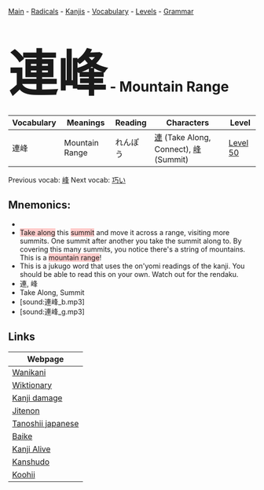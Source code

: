 <style> bigfont {font-size: 100px}</style>
[Main](../README.md) -
[Radicals](../radicals.md) -
[Kanjis](../kanjis.md) -
[Vocabulary](../vocabulary.md) -
[Levels](../levels.md) -
[Grammar](../grammar.md)
# <bigfont> 連峰</bigfont> - Mountain Range 

| Vocabulary | Meanings | Reading | Characters | Level |
| --- | --- | --- | --- | --- |
| 連峰 | Mountain Range | れんぽう |  [連](../kanjis/連.md) (Take Along, Connect), [峰](../kanjis/峰.md) (Summit) | [Level 50](../levels/wk_level50.md) |

Previous vocab: [峰](峰.md) Next vocab: [巧い](巧い.md) 

## Mnemonics:

* 
* <span style="background-color:#ffcccb"> Take along</span> this <span style="background-color:#ffcccb"> summit</span> and move it across a range, visiting more summits. One summit after another you take the summit along to. By covering this many summits, you notice there's a string of mountains. This is a <span style="background-color:#ffcccb"> mountain range</span>!
* This is a jukugo word that uses the on'yomi readings of the kanji. You should be able to read this on your own. Watch out for the rendaku.
* 連, 峰
* Take Along, Summit
* [sound:連峰_b.mp3]
* [sound:連峰_g.mp3]


## Links 

| Webpage |
| --- |
| [Wanikani          ](https://www.wanikani.com/kanji/連峰) |
| [Wiktionary        ](https://en.wiktionary.org/wiki/連峰) |
| [Kanji damage      ](http://www.kanjidamage.com/kanji/search?utf8=✓&q=連峰) |
| [Jitenon           ](https://jitenon.com/kanji/連峰) |
| [Tanoshii japanese ](https://www.tanoshiijapanese.com/dictionary/kanji.cfm?k=連峰) |
| [Baike             ](https://baike.baidu.com/item/連峰) |
| [Kanji Alive       ](https://app.kanjialive.com/連峰) |
| [Kanshudo          ](https://www.kanshudo.com/searchmn?q=連峰) |
| [Koohii            ](https://kanji.koohii.com/study/kanji/連峰) |
